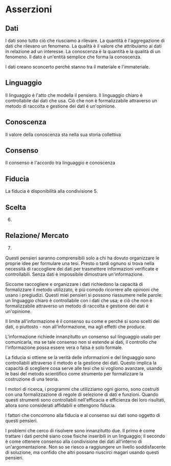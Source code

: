 # Asserzioni

## Dati

I dati sono tutto ciò che riusciamo a rilevare.
La quantità è l'aggregazione di dati che rilevano un fenomeno.
La qualità è il valore che attribuiamo ai dati in relazione ad un interesse.
La conoscenza è la quantità e la qualità di un fenomeno.
Il dato è un'entità semplice che forma la conoscenza.

I dati creano sconcerto perché stanno tra il materiale e l'immateriale.


## Linguaggio
Il linguaggio è l'atto che modella il pensiero.
Il linguaggio chiaro è controllabile dai dati che usa.
Ciò che non è formalizzabile attraverso un metodo di raccolta e gestione dei dati è un'opinione.

## Conoscenza
Il valore della conoscenza sta nella sua storia collettiva

## Consenso
Il consenso è l'accordo tra linguaggio e conoscenza

## Fiducia
La fiducia è disponibilità alla condivisione
5.

## Scelta

6.

## Relazione/ Mercato

7.


Questi pensieri saranno comprensibili solo a chi ha dovuto organizzare le proprie idee per formulare una tesi. Presto o tardi ognuno si trova nella necessità di raccogliere dei dati per trasmettere informazioni verificate e controllabili. Senza dati è impossibile dimostrare un'informazione.

Siccome raccogliere e organizzare i dati richiedono la capacità di formalizzare il metodo utilizzato, è più comodo ricorrere alle opinioni che usano i pregiudizi. Questi miei pensieri si possono riassumere nelle parole: un linguaggio chiaro è controllabile con i dati che usa; e ciò che non è formalizzabile attraverso un metodo di raccolta e gestione dei dati è un'opinione.

Il limite all'informazione è il consenso su come e perché si sono scelti dei dati, o piuttosto - non all'informazione, ma agli effetti che produce.

L'informazione richiede innanzitutto un consenso sul linguaggio usato per comunicarla, ma se tale consenso non si estende ai dati, il controllo che l'informazione possa essere vera o falsa è solo formale.

La fiducia si ottiene se la verità delle informazioni e del linguaggio sono controllabili attraverso il metodo e la gestione dei dati. Questo implica la capacità di scegliere cosa serve alle tesi che si vogliono avanzare, usando le basi del metodo scientifico come strumento per formalizzare la costruzione di una teoria.

I motori di ricerca, i programmi che utilizziamo ogni giorno, sono costruiti con una formalizzazione di regole di selezione di dati e funzioni. Quando questi strumenti sono controllabili nell'efficacia e efficienza dei loro risultati, allora sono considerati affidabili e ottengono fiducia.

I fattori che concorrono alla fiducia e al consenso sui dati sono oggetto di questi pensieri.

I problemi che cerco di risolvere sono innanzitutto due. Il primo è come trattare i dati perché siano cose fisiche inseribili in un linguaggio; il secondo è come ottenere consenso alla condivisione dei dati all'interno di un'argomentazione. Non so se riesco a raggiungere un livello soddisfacente di soluzione, ma confido che altri possano riuscirci magari usando questi pensieri.
